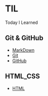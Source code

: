# TIL
Today I Learned

## Git & GitHub
- [MarkDown](https://github.com/bullet84/TIL/blob/main/Git/MarkDown.md)
- [Git](https://github.com/bullet84/TIL/blob/main/Git/Git.md)
- [GitHub](https://github.com/bullet84/TIL/blob/main/Git/GitHub.md)

## HTML_CSS
- [HTML]()
